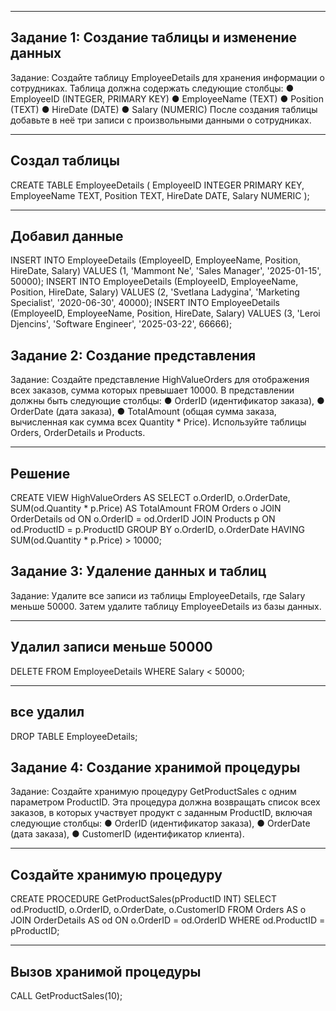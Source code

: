 
---
Задание 1: Создание таблицы и изменение данных
---
Задание: Создайте таблицу EmployeeDetails для хранения информации о
сотрудниках. Таблица должна содержать следующие столбцы:
● EmployeeID (INTEGER, PRIMARY KEY)
● EmployeeName (TEXT)
● Position (TEXT)
● HireDate (DATE)
● Salary (NUMERIC)
После создания таблицы добавьте в неё три записи с произвольными данными о
сотрудниках.

---
Создал таблицы
---

CREATE TABLE EmployeeDetails (
EmployeeID INTEGER PRIMARY KEY,
EmployeeName TEXT,
Position TEXT,
HireDate DATE,
Salary NUMERIC
);

---
Добавил данные
---

INSERT INTO EmployeeDetails (EmployeeID, EmployeeName, Position,
HireDate, Salary) VALUES (1, 'Mammont Ne', 'Sales Manager',
'2025-01-15', 50000);
INSERT INTO EmployeeDetails (EmployeeID, EmployeeName, Position,
HireDate, Salary) VALUES (2, 'Svetlana Ladygina', 'Marketing Specialist',
'2020-06-30', 40000);
INSERT INTO EmployeeDetails (EmployeeID, EmployeeName, Position,
HireDate, Salary) VALUES (3, 'Leroi Djencins', 'Software Engineer',
'2025-03-22', 66666);




Задание 2: Создание представления
---
Задание: Создайте представление HighValueOrders для отображения всех заказов,
сумма которых превышает 10000. В представлении должны быть следующие столбцы:
● OrderID (идентификатор заказа),
● OrderDate (дата заказа),
● TotalAmount (общая сумма заказа, вычисленная как сумма всех Quantity *
Price).
Используйте таблицы Orders, OrderDetails и Products.

---
Решение
---
CREATE VIEW HighValueOrders AS
SELECT
o.OrderID,
o.OrderDate,
SUM(od.Quantity * p.Price) AS TotalAmount
FROM Orders o
JOIN OrderDetails od ON o.OrderID = od.OrderID
JOIN Products p ON od.ProductID = p.ProductID
GROUP BY o.OrderID, o.OrderDate
HAVING SUM(od.Quantity * p.Price) > 10000;


Задание 3: Удаление данных и таблиц
---
Задание: Удалите все записи из таблицы EmployeeDetails, где Salary меньше
50000. Затем удалите таблицу EmployeeDetails из базы данных.

---
Удалил записи меньше 50000
---

DELETE FROM EmployeeDetails WHERE Salary < 50000;

---
все удалил
---

DROP TABLE EmployeeDetails;


Задание 4: Создание хранимой процедуры
---
Задание: Создайте хранимую процедуру GetProductSales с одним параметром
ProductID. Эта процедура должна возвращать список всех заказов, в которых
участвует продукт с заданным ProductID, включая следующие столбцы:
● OrderID (идентификатор заказа),
● OrderDate (дата заказа),
● CustomerID (идентификатор клиента).


---
Создайте хранимую процедуру
---

CREATE PROCEDURE GetProductSales(pProductID INT)
SELECT
od.ProductID,
o.OrderID,
o.OrderDate,
o.CustomerID
FROM Orders AS o
JOIN OrderDetails AS od ON o.OrderID = od.OrderID
WHERE od.ProductID = pProductID;

---
Вызов хранимой процедуры
---
CALL GetProductSales(10);
